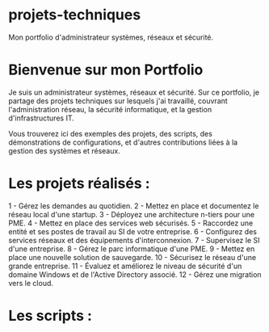 # projets-techniques
Mon portfolio d'administrateur systèmes, réseaux et sécurité.

# Bienvenue sur mon Portfolio

Je suis un administrateur systèmes, réseaux et sécurité. Sur ce portfolio, je partage des projets techniques sur lesquels j'ai travaillé, couvrant l'administration réseau, la sécurité informatique, et la gestion d'infrastructures IT.

Vous trouverez ici des exemples des projets, des scripts, des démonstrations de configurations, et d'autres contributions liées à la gestion des systèmes et réseaux.

# Les projets réalisés :

1 - Gérez les demandes au quotidien.
2 - Mettez en place et documentez le réseau local d'une startup.
3 - Déployez une architecture n-tiers pour une PME.
4 - Mettez en place des services web sécurisés.
5 - Raccordez une entité et ses postes de travail au SI de votre entreprise.
6 - Configurez des services réseaux et des équipements d'interconnexion.
7 - Supervisez le SI d'une entreprise.
8 - Gérez le parc informatique d'une PME.
9 - Mettez en place une nouvelle solution de sauvegarde.
10 - Sécurisez le réseau d'une grande entreprise.
11 - Évaluez et améliorez le niveau de sécurité d'un domaine Windows et de l'Active Directory associé.
12 - Gérez une migration vers le cloud.

# Les scripts :

